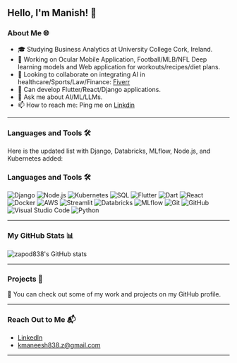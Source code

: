 ## Hello, I'm Manish! 👋

### About Me 🌐
- 🎓 Studying Business Analytics at University College Cork, Ireland.
- 🔭 Working on Ocular Mobile Application, Football/MLB/NFL Deep learning models and Web application for workouts/recipes/diet plans.
- 👯 Looking to collaborate on integrating AI in healthcare/Sports/Law/Finance: [Fiverr](https://www.fiverr.com/manishkamble596)
- 🌱 Can develop Flutter/React/Django applications.
- 💬 Ask me about AI/ML/LLMs.
- 📫 How to reach me: Ping me on [Linkdin](https://www.linkedin.com/in/manish-kamble-47840a234/)

---

### Languages and Tools 🛠️

Here is the updated list with Django, Databricks, MLflow, Node.js, and Kubernetes added:

### Languages and Tools 🛠️

![Django](https://img.shields.io/badge/-Django-092E20?&logo=django&logoColor=white)
![Node.js](https://img.shields.io/badge/-Node.js-339933?&logo=node.js&logoColor=white)
![Kubernetes](https://img.shields.io/badge/-Kubernetes-326CE5?&logo=kubernetes&logoColor=white)
![SQL](https://img.shields.io/badge/-SQL-000?&logo=MySQL)
![Flutter](https://img.shields.io/badge/-FLUTTER-02569B?logo=flutter&logoColor=white&style=fot-the-badge)
![Dart](https://img.shields.io/badge/-Dart-0175C2?&logo=dart)
![React](https://img.shields.io/badge/-React-000?&logo=react)
![Docker](https://img.shields.io/badge/-Docker-000?&logo=docker)
![AWS](https://img.shields.io/badge/-AWS-000?&logo=amazon-aws)
![Streamlit](https://img.shields.io/badge/-Streamlit-000?&logo=streamlit)
![Databricks](https://img.shields.io/badge/-Databricks-FF3621?&logo=databricks&logoColor=white)
![MLflow](https://img.shields.io/badge/-MLflow-0194E2?&logo=mlflow&logoColor=white)
![Git](https://img.shields.io/badge/-Git-000?&logo=Git)
![GitHub](https://img.shields.io/badge/-GitHub-000?&logo=GitHub)
![Visual Studio Code](https://img.shields.io/badge/-VSCode-000?&logo=visual-studio-code)
![Python](https://img.shields.io/badge/-Python-000?&logo=Python)

---

### My GitHub Stats 📊

![zapod838's GitHub stats](https://github-readme-stats.vercel.app/api?username=zapod838&show_icons=true&theme=radical)

---

### Projects 📁

📂 You can check out some of my work and projects on my GitHub profile.

---

### Reach Out to Me 📬

- [LinkedIn](https://www.linkedin.com/in/manish-kamble-47840a234/)
- kmaneesh838.z@gmail.com

---
